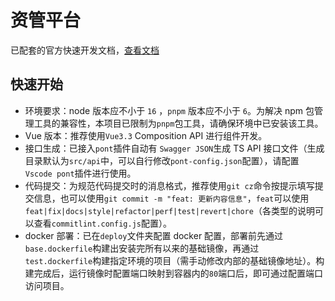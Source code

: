 <h1>资管平台</h1>

已配套的官方快速开发文档，[查看文档](https://yiming_chang.gitee.io/pure-admin-doc)

## 快速开始

- 环境要求：node 版本应不小于 `16` ，`pnpm` 版本应不小于 `6`。为解决 npm 包管理工具的兼容性，本项目已限制为`pnpm`包工具，请确保环境中已安装该工具。
- Vue 版本：推荐使用`Vue3.3` Composition API 进行组件开发。
- 接口生成：已接入`pont`插件自动有 `Swagger JSON`生成 TS API 接口文件（生成目录默认为`src/api`中，可以自行修改`pont-config.json`配置），请配置`Vscode pont`插件进行使用。
- 代码提交：为规范代码提交时的消息格式，推荐使用`git cz`命令按提示填写提交信息，也可以使用`git commit -m "feat: 更新内容信息"`，`feat`可以使用`feat|fix|docs|style|refactor|perf|test|revert|chore`（各类型的说明可以查看`commitlint.config.js`配置）。
- docker 部署：已在`deploy`文件夹配置 docker 配置，部署前先通过`base.dockerfile`构建出安装完所有以来的基础镜像，再通过`test.dockerfile`构建指定环境的项目（需手动修改内部的基础镜像地址）。构建完成后，运行镜像时配置端口映射到容器内的`80`端口后，即可通过配置端口访问项目。
